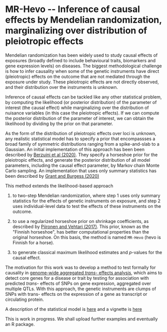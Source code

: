 # MR-Hevo -- Inference of causal effects by Mendelian randomization, marginalizing over distribution of pleiotropic effects
Mendelian randomization has been widely used to study causal effects of exposures (broadly defined to include behavioural traits, biomarkers and gene expression levels) on diseases.  The biggest methodological challenge is how to infer causality when some of the genetic instruments have direct (pleiotropic) effects on the outcome that are not mediated through the exposure under study.  These pleiotropic effects are not directly observed, and their distribution over the instruments is unknown.

Inference of causal effects can be tackled like any other statistical problem, by computing the likelihood (or posterior distribution) of the parameter of interest (the causal effect) while marginalizing over the distribution of nuisance variables (in this case the pleiotropic effects).  If we can compute the posterior distribution of the parameter of interest, we can obtain the likelihood by dividing by the prior on that parameter.

As the form of the distribution of pleiotropic effects over loci is unknown, any realistic statistical model has to specify a prior that encompassses a broad family of symmetric distributions ranging from a spike-and-slab to a Gaussian.  An initial implementation of this approach has been been described by [Berzuini et al (2020)](https://doi.org/10.1093/biostatistics/kxy027).  They specify a horseshoe prior for the pleiotropic effects, and generate the posterior distribution of all model parameters, including the causal effect parameter, by Markov chain Monte Carlo sampling.  An implementation that uses only summary statistics has been described by [Grant and Burgess (2020)](https://www.biorxiv.org/content/10.1101/2023.05.30.542988v1)

This method extends the likelihood-based approach

1. to two-step Mendelian randomization, where step 1 uses only summary statistics for the effects of genetic instruments on exposure, and step 2 uses individual-level data to test the effects of these instruments on the outcome.

2. to use a regularized horseshoe prior on shrinkage coefficients, as described by [Piironen and Vehtari (2017)](https://doi.org/10.1214/17-EJS1337SI).  This prior, known as the "Finnish horseshoe", has better computational properties than the original horseshoe.  On this basis, the method is named `MR-Hevo` (hevo is Finnish for a horse).

3. to generate classical maximum likelihood estimates and _p_-values for the causal effect.


The motivation for this work was to develop a method to test formally for causality in [genome-wide aggregated _trans_- effects analysis](https://doi.org/10.1016/j.ajhg.2023.04.003), which aims to detect core genes for a disease or trait by testing for association with predicted _trans_- effects of SNPs on gene expression, aggregated over multiple QTLs.  With this approach, the genetic instruments are clumps of SNPs with trans- effects on the expression of a gene as transcript or circulating protein.

A description of the statistical model is [here](pages/theorymethods.pdf) and a vignette is [here](pages/vignette.html)

This is work in progress.  We shall upload further examples and eventually an R package.
